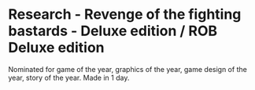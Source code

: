 Research - Revenge of the fighting bastards - Deluxe edition / ROB Deluxe edition
=================================================================================
Nominated for game of the year, graphics of the year, game design of the year, story of the year. 
Made in 1 day.
